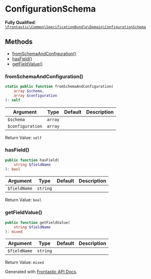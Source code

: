 #  ConfigurationSchema

**Fully Qualified**: [`\Frontastic\Common\SpecificationBundle\Domain\ConfigurationSchema`](../../../../src/php/SpecificationBundle/Domain/ConfigurationSchema.php)

## Methods

* [fromSchemaAndConfiguration()](#fromschemaandconfiguration)
* [hasField()](#hasfield)
* [getFieldValue()](#getfieldvalue)

### fromSchemaAndConfiguration()

```php
static public function fromSchemaAndConfiguration(
    array $schema,
    array $configuration
): self
```

Argument|Type|Default|Description
--------|----|-------|-----------
`$schema`|`array`||
`$configuration`|`array`||

Return Value: `self`

### hasField()

```php
public function hasField(
    string $fieldName
): bool
```

Argument|Type|Default|Description
--------|----|-------|-----------
`$fieldName`|`string`||

Return Value: `bool`

### getFieldValue()

```php
public function getFieldValue(
    string $fieldName
): mixed
```

Argument|Type|Default|Description
--------|----|-------|-----------
`$fieldName`|`string`||

Return Value: `mixed`

Generated with [Frontastic API Docs](https://github.com/FrontasticGmbH/apidocs).
